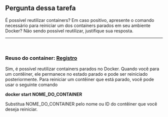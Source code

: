 ## Pergunta dessa tarefa
É possível reutilizar containers? Em caso positivo, apresente o comando necessário para reiniciar um dos containers parados em seu ambiente Docker? Não sendo possível reutilizar, justifique sua resposta.

---

<br>

### Reuso do container: [Registro](docker-start.png)
Sim, é possível reutilizar containers parados no Docker. Quando você para um contêiner, ele permanece no estado parado e pode ser reiniciado posteriormente. Para reiniciar um contêiner que está parado, você pode usar o seguinte comando

**docker start NOME_DO_CONTAINER**

Substitua NOME_DO_CONTAINER pelo nome ou ID do contêiner que você deseja reiniciar.


